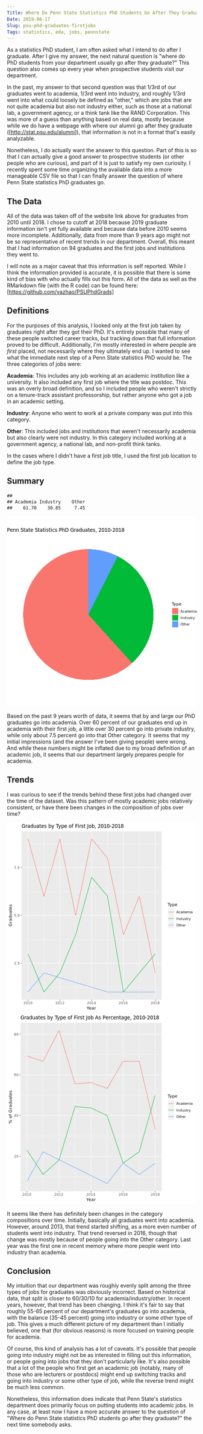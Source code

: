 ```yaml
---
Title: Where Do Penn State Statistics PhD Students Go After They Graduate?
Date: 2019-06-17
Slug: psu-phd-graduates-firstjobs
Tags: statistics, eda, jobs, pennstate
---
```




As a statistics PhD student, I am often asked what I intend to do after I graduate. After I give my answer, the next natural question is "where do PhD students from your department usually go after they graduate?" This question also comes up every year when prospective students visit our department.

In the past, my answer to that second question was that 1/3rd of our graduates went to academia, 1/3rd went into industry, and roughly 1/3rd went into what could loosely be defined as "other," which are jobs that are not quite academia but also not industry either, such as those at a national lab, a government agency, or a think tank like the RAND Corporation. This was more of a guess than anything based on real data, mostly because while we do have a webpage with where our alumni go after they graduate ([http://stat.psu.edu/alumni]), that information is not in a format that's easily analyzable.

Nonetheless, I do actually want the answer to this question. Part of this is so that I can actually give a good answer to prospective students (or other people who are curious), and part of it is just to satisfy my own curiosity. I recently spent some time organizing the available data into a more manageable CSV file so that I can finally answer the question of where Penn State statistics PhD graduates go.

## The Data
All of the data was taken off of the website link above for graduates from 2010 until 2018. I chose to cutoff at 2018 because 2019 graduate information isn't yet fully available and because data before 2010 seems more incomplete. Additionally, data from more than 9 years ago might not be so representative of recent trends in our department. Overall, this meant that I had information on 94 graduates and the first jobs and institutions they went to.

I will note as a major caveat that this information is self reported. While I think the information provided is accurate, it is possible that there is some kind of bias with who actually fills out this form. All of the data as well as the RMarkdown file (with the R code) can be found here: [https://github.com/yazhao/PSUPhdGrads]

## Definitions

For the purposes of this analysis, I looked only at the first job taken by graduates right after they got their PhD. It's entirely possible that many of these people switched career tracks, but tracking down that full information proved to be difficult. Additionally, I'm mostly interested in where people are *first* placed, not necessarily where they ultimately end up. I wanted to see what the immediate next step of a Penn State statistics PhD would be. The three categories of jobs were:

**Academia**: This includes any job working at an academic institution like a university. It also included any first job where the title was postdoc. This was an overly broad definition, and so I included people who weren't strictly on a tenure-track assistant professorship, but rather anyone who got a job in an academic setting.

**Industry**: Anyone who went to work at a private company was put into this category.

**Other**: This included jobs and institutions that weren't necessarily academia but also clearly were not industry. In this category included working at a government agency, a national lab, and non-profit think tanks.

In the cases where I didn't have a first job title, I used the first job location to define the job type.

## Summary


```
## 
## Academia Industry    Other 
##    61.70    30.85     7.45
```

![center](/figure/psu-phd-graduates-firstjobs/summary-1.png)

Based on the past 9 years worth of data, it seems that by and large our PhD graduates go into academia. Over 60 percent of our graduates end up in academia with their first job, a little over 30 percent go into private industry, while only about 7.5 percent go into that Other category. It seems that my initial impressions (and the answer I've been giving people) were wrong. And while these numbers might be inflated due to my broad definition of an academic job, it seems that our department largely prepares people for academia.

## Trends

I was curious to see if the trends behind these first jobs had changed over the time of the dataset. Was this pattern of mostly academic jobs relatively consistent, or have there been changes in the composition of jobs over time?

![trends raw numbers line graph](/figure/psu-phd-graduates-firstjobs/trends-1.png)![trends percentage line graph](/figure/psu-phd-graduates-firstjobs/trends-2.png)

It seems like there has definitely been changes in the category compositions over time. Initially, basically all graduates went into academia. However, around 2013, that trend started shifting, as a more even number of students went into industry. That trend reversed in 2016, though that change was mostly because of people going into the Other category. Last year was the first one in recent memory where more people went into industry than academia.

## Conclusion
My intuition that our department was roughly evenly split among the three types of jobs for graduates was obviously incorrect. Based on historical data, that split is closer to 60/30/10 for academia/industry/other. In recent years, however, that trend has been changing. I think it's fair to say that roughly 55-65 percent of our department's graduates go into academia, with the balance (35-45 percent) going into industry or some other type of job. This gives a much different picture of my department than I initially believed, one that (for obvious reasons) is more focused on training people for academia.

Of course, this kind of analysis has a lot of caveats. It's possible that people going into industry might not be as interested in filling out this information, or people going into jobs that they don't particularly like. It's also possible that a lot of the people who first get an academic job (notably, many of those who are lecturers or postdocs) might end up switching tracks and going into industry or some other type of job, while the reverse trend might be much less common. 

Nonetheless, this information does indicate that Penn State's statistics department does primarily focus on putting students into academic jobs. In any case, at least now I have a more accurate answer to the question of "Where do Penn State statistics PhD students go after they graduate?" the next time somebody asks.
